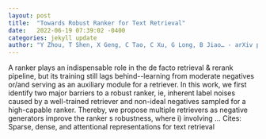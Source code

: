```yaml
---
layout: post
title:  "Towards Robust Ranker for Text Retrieval"
date:   2022-06-19 07:39:02 -0400
categories: jekyll update
author: "Y Zhou, T Shen, X Geng, C Tao, C Xu, G Long, B Jiao… - arXiv preprint arXiv …, 2022"
---
```

A ranker plays an indispensable role in the de facto retrieval & rerank pipeline, but its training still lags behind--learning from moderate negatives or/and serving as an auxiliary module for a retriever. In this work, we first identify two major barriers to a robust ranker, ie, inherent label noises caused by a well-trained retriever and non-ideal negatives sampled for a high-capable ranker. Thereby, we propose multiple retrievers as negative generators improve the ranker s robustness, where i) involving …
Cites: ‪Sparse, dense, and attentional representations for text retrieval‬  